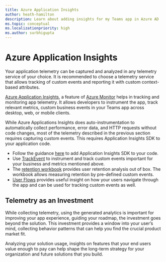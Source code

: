 ```yaml
---
title: Azure Application Insights
author: heath-hamilton
description: Learn about adding insights for my Teams app in Azure AD
ms.topic: conceptual
ms.localizationpriority: high
ms.author: surbhigupta
---
```


# Azure Application Insights

Your application telemetry can be captured and analyzed in any telemetry service of your choice. It is recommended to choose a telemetry service that allows tracking of custom events and reporting it with custom context-based attributes.

[Azure Application Insights](/azure/azure-monitor/app/app-insights-overview), a feature of [Azure Monitor](/azure/azure-monitor/) helps in tracking and monitoring app telemetry. It allows developers to instrument the app, track relevant metrics, custom business events in your Teams app across desktop, web, or mobile clients.

While Azure Applications Insights does auto-instrumentation to automatically collect performance, error data, and HTTP requests without code changes, most of the telemetry described in the previous section requires capturing custom events. This requires Application Insights SDK to your application code.

- Follow the guidance [here](/azure/azure-monitor/app/api-custom-events-metrics.md#prep) to add Application Insights SDK to your code.
- Use [TrackEvent](/azure/azure-monitor/app/usage-overview.md#custom-business-events) to instrument and track custom events important for your business and metrics mentioned above.
- The [retention workbook](/azure/azure-monitor/app/usage-retention) provides user retention analysis out of box. The workbook allows measuring retention by pre-defined custom events.
- [User Flows](/azure/azure-monitor/app/usage-flows) provides useful insight on how your users navigate through the app and can be used for tracking custom events as well.

## Telemetry as an Investment

While collecting telemetry, using the generated analytics is important for improving your app experience, guiding your roadmap, the investment goes beyond the solution. This investment provides a window into your user’s mind, collecting behavior patterns that can help you find the crucial product market fit.

Analyzing your solution usage, insights on features that your end users value enough to pay can help shape the long-term strategy for your organization and future solutions that you build.
